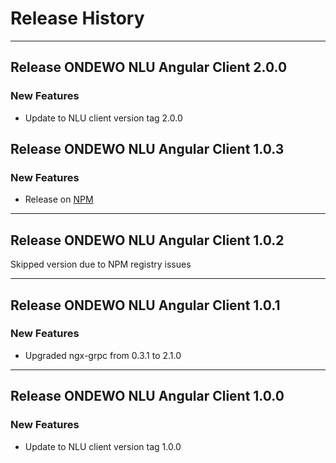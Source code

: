 # Release History
*****************

## Release ONDEWO NLU Angular Client 2.0.0

### New Features
* Update to NLU client version tag 2.0.0

## Release ONDEWO NLU Angular Client 1.0.3

### New Features
* Release on [NPM](https://www.npmjs.com/package/@ondewo/nlu-client-angular)

***

## Release ONDEWO NLU Angular Client 1.0.2

Skipped version due to NPM registry issues

***

## Release ONDEWO NLU Angular Client 1.0.1

### New Features
* Upgraded ngx-grpc from 0.3.1 to 2.1.0

***

## Release ONDEWO NLU Angular Client 1.0.0

### New Features
* Update to NLU client version tag 1.0.0
